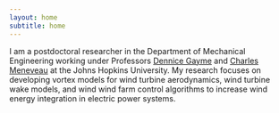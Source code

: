 ```yaml
---
layout: home
subtitle: home
---
```

I am a postdoctoral researcher in the Department of Mechanical Engineering working under Professors [Dennice Gayme](http://engineering.jhu.edu/gayme/) and [Charles Meneveau](http://pages.jh.edu/~cmeneve1/) at the Johns Hopkins University. My research focuses on developing vortex models for wind turbine aerodynamics, wind turbine wake models, and wind wind farm control algorithms to increase wind energy integration in electric power systems.
